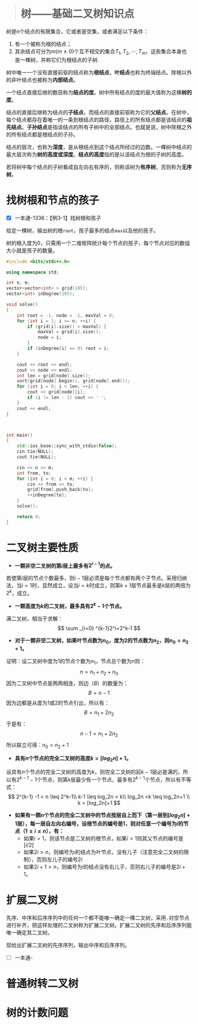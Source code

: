 > # 树——基础二叉树知识点

树是n个结点的有限集合，它或者是空集，或者满足以下条件：

1. 有一个被称为根的结点；
2. 其余结点可分为$m(m \geqslant 0)$个互不相交的集合$T_{1}, T_{2}, \cdots, T_{m}$，这些集合本身也是一棵树，并称它们为根结点的子树.

树中唯一一个没有直接前驱的结点称为**根结点**，**叶结点**也称为终端结点。除根以外的非叶结点也被称为**内部结点**。

一个结点直接后继的数目称为**结点的度**。树中所有结点的度的最大值称为这棵**树的度**。

结点的直接后继称为结点的**子结点**，而结点的直接前驱称为它的**父结点**。在树中，每个结点都存在着唯一的一条到根结点的路径，路径上的所有结点都是该结点的**祖先结点**。**子孙结点**是指该结点的所有子树中的全部结点。也就是说，树中除根之外的所有结点都是根结点的子孙。

结点的层次，也称为**深度**，是从根结点到这个结点所经过的边数。一棵树中结点的最大层次称为**树的高度或深度**。**结点的高度**指的是以该结点为根的子树的高度。

若将树中每个结点的子树看成自左向右有序的，则称该树为**有序树**，否则称为**无序树**。

# 找树根和节点的孩子

- [x] 一本通-1336：【例3-1】找树根和孩子

给定一棵树，输出树的根`root`，孩子最多的结点`max`以及他的孩子。

树的根入度为0，只需用一个二维矩阵统计每个节点的孩子，每个节点对应的数组大小就是孩子的数量。

```c++
#include <bits/stdc++.h>

using namespace std;

int n, m;
vector<vector<int> > grid(105);
vector<int> inDegree(105);

void solve()
{
	int root = -1, node = -1, maxVal = 0;
	for (int i = 1; i <= n; ++i) {
		if (grid[i].size() > maxVal) {
			maxVal = grid[i].size();
			node = i;
		}
		if (inDegree[i] == 0) root = i;
	}

	cout << root << endl;
	cout << node << endl;
	int len = grid[node].size();
	sort(grid[node].begin(), grid[node].end());
	for (int i = 0; i < len; ++i) {
		cout << grid[node][i];
		if (i != len - 1) cout << ' ';
	}
	cout << endl;
}



int main()
{
	std::ios_base::sync_with_stdio(false);
	cin.tie(NULL);
	cout.tie(NULL);

	cin >> n >> m;
	int from, to;
	for (int i = 0; i < m; ++i) {
		cin >> from >> to;
		grid[from].push_back(to);
		++inDegree[to];
	}
	solve();

	return 0;
}
```

# 二叉树主要性质

* **一颗非空二叉树的第$i$层上最多有$2^{i-1}$的点。**

若使第$i$层的节点个数最多，则$i-1$层必须是每个节点都有两个子节点。采用归纳法，当$i=1$时，显然成立，设当$i=k$时成立，则第$k+1$层节点最多是$k$层的两倍为$2^k$，成立。

* **一颗高度为$k$的二叉树，最多具有$2^{k}-1$个节点。**

满二叉树，相当于求解：
$$
\sum _{i=0} ^{k-1}2^i=2^k-1
$$

* **对于一颗非空二叉树，如果叶节点数为$n_0$，度为2的节点数为$n_2$，则$n_0=n_2+1$。**

证明：设二叉树中度为1的节点个数为$n_1$，节点总个数为$n$则：
$$
n = n_1 + n_2 + n_0
$$
因为二叉树中节点是两两相连，则边（$B$）的数量为：
$$
B = n -1
$$
因为边都是从度为1或2的节点引出，所以有：
$$
B = n_1 + 2n_2
$$
于是有：
$$
n-1=n_1+2n_2
$$
所以联立可得：$n_0=n_2+1$

* **具有$n$个节点的完全二叉树的高度$k=[log_2n] +1$。**

设具有$n$个节点的完全二叉树的高度为$k$，则完全二叉树的前$k-1$层必是满的，所以有$2^{k-1}-1$个节点，则第$k$层最少有一个节点，最多有$2^{k-1}$个节点，所以有不等式：
$$
2^{k-1} -1 < n \leq 2^k-1\\
k-1 \leq log_2n < k\\
log_2n <k \leq log_2n+1 \\
k = [log_2n]+1
$$

* **如果有一颗$n$个节点的完全二叉树中的节点按层自上而下（第一层到$[log_2n]+1$层），每一层自左向右编号，设根节点的编号是1，则对任意一个编号为$i$的节点（$1\leq i \leq n$），有：**
  * 如果$i=1$，则该节点是二叉树的根节点，如果$i > 1$则其父节点的编号是$[i/2]$
  * 如果$2i > n$，则编号为$i$的结点为叶节点，没有儿子（注意完全二叉树的限制），否则左儿子的编号$2i$
  * 如果$2i+1>n$，则编号为$i$的结点没有右儿子，否则右儿子的编号是$2i+1$。

# 扩展二叉树

先序、中序和后序序列中的任何一个都不能唯一确定一棵二叉树，采用`.`对空节点进行补齐，把这样处理的二叉树称为扩展二叉树。扩展二叉树的先序和后序序列能唯一确定其二叉树。

现给出扩展二叉树的先序序列，输出中序和后序序列。

- [ ] 一本通-



# 普通树转二叉树



# 树的计数问题



